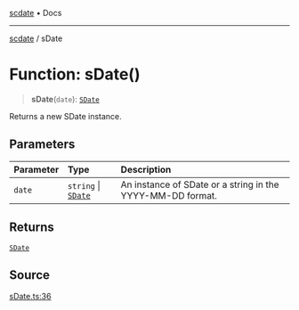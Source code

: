 [scdate](../README.md) • Docs

---

[scdate](../README.md) / sDate

# Function: sDate()

> **sDate**(`date`): [`SDate`](../classes/SDate.md)

Returns a new SDate instance.

## Parameters

| Parameter | Type                                       | Description                                                |
| :-------- | :----------------------------------------- | :--------------------------------------------------------- |
| `date`    | `string` \| [`SDate`](../classes/SDate.md) | An instance of SDate or a string in the YYYY-MM-DD format. |

## Returns

[`SDate`](../classes/SDate.md)

## Source

[sDate.ts:36](https://github.com/ericvera/scdate/blob/main/src/sDate.ts#L36)
